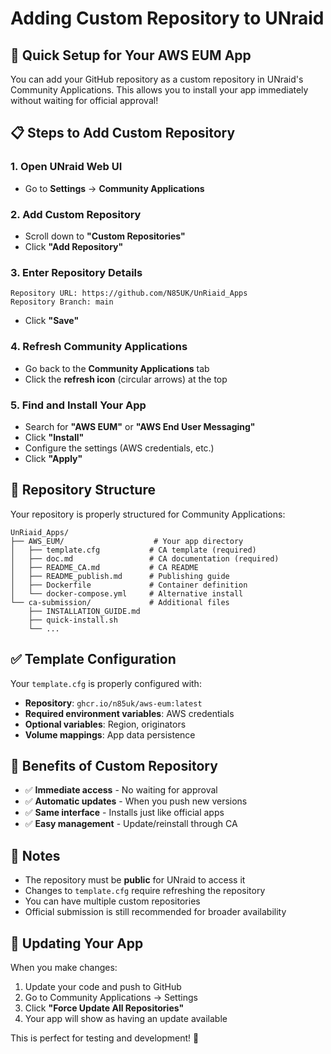 # Adding Custom Repository to UNraid

## 🎯 Quick Setup for Your AWS EUM App

You can add your GitHub repository as a custom repository in UNraid's Community Applications. This allows you to install your app immediately without waiting for official approval!

## 📋 Steps to Add Custom Repository

### 1. Open UNraid Web UI
- Go to **Settings** → **Community Applications**

### 2. Add Custom Repository
- Scroll down to **"Custom Repositories"**
- Click **"Add Repository"**

### 3. Enter Repository Details
```
Repository URL: https://github.com/N85UK/UnRiaid_Apps
Repository Branch: main
```
- Click **"Save"**

### 4. Refresh Community Applications
- Go back to the **Community Applications** tab
- Click the **refresh icon** (circular arrows) at the top

### 5. Find and Install Your App
- Search for **"AWS EUM"** or **"AWS End User Messaging"**
- Click **"Install"**
- Configure the settings (AWS credentials, etc.)
- Click **"Apply"**

## 🔧 Repository Structure

Your repository is properly structured for Community Applications:

```
UnRiaid_Apps/
├── AWS_EUM/                    # Your app directory
│   ├── template.cfg           # CA template (required)
│   ├── doc.md                 # CA documentation (required)
│   ├── README_CA.md           # CA README
│   ├── README_publish.md      # Publishing guide
│   ├── Dockerfile             # Container definition
│   └── docker-compose.yml     # Alternative install
└── ca-submission/             # Additional files
    ├── INSTALLATION_GUIDE.md
    ├── quick-install.sh
    └── ...
```

## ✅ Template Configuration

Your `template.cfg` is properly configured with:
- **Repository**: `ghcr.io/n85uk/aws-eum:latest`
- **Required environment variables**: AWS credentials
- **Optional variables**: Region, originators
- **Volume mappings**: App data persistence

## 🚀 Benefits of Custom Repository

- ✅ **Immediate access** - No waiting for approval
- ✅ **Automatic updates** - When you push new versions
- ✅ **Same interface** - Installs just like official apps
- ✅ **Easy management** - Update/reinstall through CA

## 📝 Notes

- The repository must be **public** for UNraid to access it
- Changes to `template.cfg` require refreshing the repository
- You can have multiple custom repositories
- Official submission is still recommended for broader availability

## 🔄 Updating Your App

When you make changes:
1. Update your code and push to GitHub
2. Go to Community Applications → Settings
3. Click **"Force Update All Repositories"**
4. Your app will show as having an update available

This is perfect for testing and development! 🎉